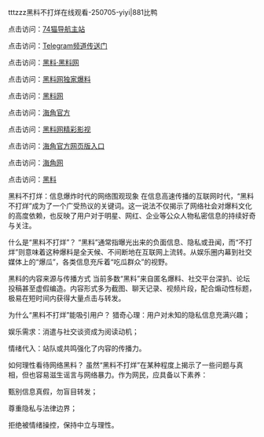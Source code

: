 tttzzz黑料不打烊在线观看-250705-yiyi|881比鸭

点击访问：<a href="https://74mao.com/">74猫导航主站</a>

点击访问：<a href="https://74mao.com/">Telegram频道传送门</a>

点击访问：<a href="https://heiliaolvzlu3.pages.dev">黑料·黑料网</a>

点击访问：<a href="https://heiliaoyvnrda.pages.dev">黑料网独家爆料</a>

点击访问：<a href="https://ert-6he.pages.dev/">黑料网</a>

点击访问：<a href="https://sdfsh.pages.dev/">海角官方</a>

点击访问：<a href="https://sdbsd.pages.dev/">黑料网精彩影视</a>

点击访问：<a href="https://gdas.pages.dev/">海角官方网页版入口</a>

点击访问：<a href="https://haef.pages.dev/">海角网</a>

点击访问：<a href="https://fge-7ja.pages.dev/">黑料</a>

黑料不打烊：信息爆炸时代的网络围观现象
在信息高速传播的互联网时代，“黑料不打烊”成为了一个广受热议的关键词。这一说法不仅揭示了网络社会对爆料文化的高度依赖，也反映了用户对于明星、网红、企业等公众人物私密信息的持续好奇与关注。

什么是“黑料不打烊”？
“黑料”通常指曝光出来的负面信息、隐私或丑闻，而“不打烊”则意味着这种爆料是全天候、不间断地在互联网上流转。从娱乐圈内幕到社交媒体上的“爆瓜”，各类信息充斥着“吃瓜群众”的视野。

黑料的内容来源与传播方式
当前多数“黑料”来自匿名爆料、社交平台深扒、论坛投稿甚至虚假编造。内容形式多为截图、聊天记录、视频片段，配合煽动性标题，极易在短时间内获得大量点击与转发。

为什么“黑料不打烊”能吸引用户？
猎奇心理：用户对未知的隐私信息充满兴趣；

娱乐需求：消遣与社交谈资成为阅读动机；

情绪代入：站队或共鸣强化了内容的传播力。

如何理性看待网络黑料？
虽然“黑料不打烊”在某种程度上揭示了一些问题与真相，但也容易滋生谣言与网络暴力。作为网民，应具备以下素养：

甄别信息真假，勿盲目转发；

尊重隐私与法律边界；

拒绝被情绪操控，保持中立与理性。
